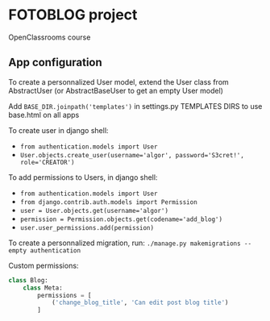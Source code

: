 # FOTOBLOG project

OpenClassrooms course

## App configuration

To create a personnalized User model, extend the User class from AbstractUser (or AbstractBaseUser to get an empty User model)

Add `BASE_DIR.joinpath('templates')` in settings.py TEMPLATES DIRS to use base.html on all apps

To create user in django shell:</br>
- `from authentication.models import User`
- `User.objects.create_user(username='algor', password='S3cret!', role='CREATOR')`

To add permissions to Users, in django shell:</br>
- `from authentication.models import User`
- `from django.contrib.auth.models import Permission`
- `user = User.objects.get(username='algor')`
- `permission = Permission.objects.get(codename='add_blog')`
- `user.user_permissions.add(permission)`

To create a personnalized migration, run:
`./manage.py makemigrations --empty authentication`

Custom permissions:
```py
class Blog:
    class Meta:
        permissions = [
            ('change_blog_title', 'Can edit post blog title')
        ]
```